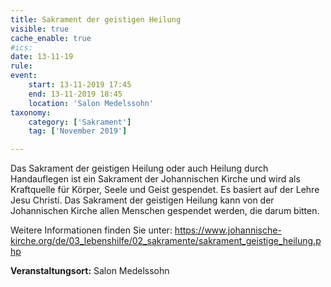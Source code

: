 ```yaml
---
title: Sakrament der geistigen Heilung
visible: true
cache_enable: true
#ics: 
date: 13-11-19
rule: 
event:
	start: 13-11-2019 17:45
	end: 13-11-2019 18:45
	location: 'Salon Medelssohn'
taxonomy:
	category: ['Sakrament']
	tag: ['November 2019']

---
```

Das Sakrament der geistigen Heilung oder auch Heilung durch Handauflegen ist ein Sakrament der Johannischen Kirche und wird als Kraftquelle für Körper, Seele und Geist gespendet. Es basiert auf der Lehre Jesu Christi. Das Sakrament der geistigen Heilung kann von der Johannischen Kirche allen Menschen gespendet werden, die darum bitten.

Weitere Informationen finden Sie unter:
https://www.johannische-kirche.org/de/03_lebenshilfe/02_sakramente/sakrament_geistige_heilung.php



**Veranstaltungsort:** Salon Medelssohn

